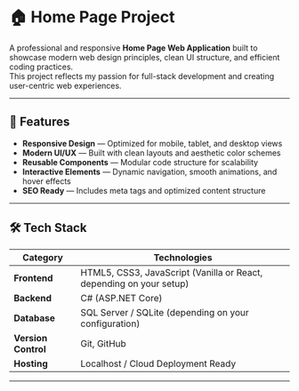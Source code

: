 # 🏠 Home Page Project

A professional and responsive **Home Page Web Application** built to showcase modern web design principles, clean UI structure, and efficient coding practices.  
This project reflects my passion for full-stack development and creating user-centric web experiences.

---

## 🚀 Features

- **Responsive Design** — Optimized for mobile, tablet, and desktop views  
- **Modern UI/UX** — Built with clean layouts and aesthetic color schemes  
- **Reusable Components** — Modular code structure for scalability  
- **Interactive Elements** — Dynamic navigation, smooth animations, and hover effects  
- **SEO Ready** — Includes meta tags and optimized content structure  

---

## 🛠️ Tech Stack

| Category | Technologies |
|-----------|---------------|
| **Frontend** | HTML5, CSS3, JavaScript (Vanilla or React, depending on your setup) |
| **Backend** | C# (ASP.NET Core) |
| **Database** | SQL Server / SQLite (depending on your configuration) |
| **Version Control** | Git, GitHub |
| **Hosting** | Localhost / Cloud Deployment Ready |

---

#
